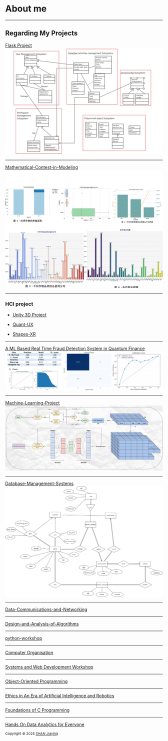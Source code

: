 # About me

---

## Regarding My Projects 

[Flask Project](https://github.com/SHAN-Jiaying/flask_project)
<img src="images/flask.jpg?raw=true"/>

---
[Mathematical-Contest-in-Modeling](https://github.com/SHAN-Jiaying/Mathematical-Contest-in-Modeling)
<img src="images/Mathematical.jpg?raw=true"/>

---
### HCI project
- [Unity 3D Project](https://github.com/SHAN-Jiaying/unity3D_project)

- [Quant-UX](https://github.com/SHAN-Jiaying/Quant-UX)

- [Shapes-XR](https://github.com/SHAN-Jiaying/ShapesXR)

---
[A ML Based Real Time Fraud Detection System in Quantum Finance](https://github.com/SHAN-Jiaying/A-ML-Based-Real-Time-Fraud-Detection-System-in-Quantum-Finance?tab=readme-ov-file#a-ml-based-real-time-fraud-detection-system-in-quantum-finance)
<img src="images/qf.jpg?raw=true"/>

---
[Machine-Learning-Project](https://github.com/SHAN-Jiaying/Machine-Learning-Project)
<img src="images/ml.jpg?raw=true"/>

---
[Database-Management-Systems](https://github.com/SHAN-Jiaying/Database-Management-Systems/tree/main)
<img src="images/E-R.jpg?raw=true"/>

---
[Data-Communications-and-Networking](https://github.com/SHAN-Jiaying/Data-Communications-and-Networking)

---
[Design-and-Analysis-of-Algorithms](https://github.com/SHAN-Jiaying/Design-and-Analysis-of-Algorithms)

---
[python-workshop](https://github.com/SHAN-Jiaying/python-workshop)

---
[Computer Organisation](https://github.com/SHAN-Jiaying/Computer-Organisation)

---
[Systems and Web Development Workshop](https://github.com/SHAN-Jiaying/Systems-and-Web-Development-Workshop)

---
[Object-Oriented Programming](https://github.com/SHAN-Jiaying/Object-Oriented-Programming)

---
[Ethics in An Era of Artificial Intelligence and Robotics](https://github.com/SHAN-Jiaying/Ethics-in-An-Era-of-Artificial-Intelligence-and-Robotics-)

---
[Foundations of C Programming](https://github.com/SHAN-Jiaying/Foundations-of-C-Programming/tree/main)

---
[Hands On Data Analytics for Everyone](https://github.com/SHAN-Jiaying/Hands-On-Data-Analytics-for-Everyone)

<p style="font-size:11px">Copyright © 2025 <a href="https://shan-jiaying.github.io/">SHAN Jiaying</a></p>
